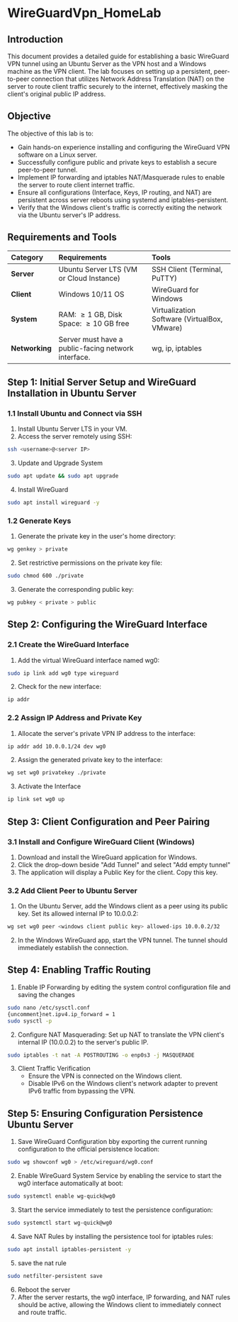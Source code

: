 # WireGuardVpn_HomeLab

## Introduction
This document provides a detailed guide for establishing a basic WireGuard VPN tunnel using an Ubuntu Server as the VPN host and a Windows machine as the VPN client. The lab focuses on setting up a persistent, peer-to-peer connection that utilizes Network Address Translation (NAT) on the server to route client traffic securely to the internet, effectively masking the client's original public IP address.

## Objective
The objective of this lab is to:
* Gain hands-on experience installing and configuring the WireGuard VPN software on a Linux server.
* Successfully configure public and private keys to establish a secure peer-to-peer tunnel.
* Implement IP forwarding and iptables NAT/Masquerade rules to enable the server to route client internet traffic.
* Ensure all configurations (Interface, Keys, IP routing, and NAT) are persistent across server reboots using systemd and iptables-persistent.
* Verify that the Windows client's traffic is correctly exiting the network via the Ubuntu server's IP address.

##  Requirements and Tools

| Category | Requirements | Tools |
| :--- | :--- | :--- |
| **Server** | Ubuntu Server LTS (VM or Cloud Instance) | SSH Client (Terminal, PuTTY) |
| **Client** | Windows 10/11 OS | WireGuard for Windows |
| **System** | RAM: $\ge 1$ GB, Disk Space: $\ge 10$ GB free | Virtualization Software (VirtualBox, VMware) |
| **Networking** | Server must have a public-facing network interface. | wg, ip, iptables |

## Step 1: Initial Server Setup and WireGuard Installation in Ubuntu Server

### 1.1 Install Ubuntu and Connect via SSH
1. Install Ubuntu Server LTS in your VM.
2. Access the server remotely using SSH:
```bash
ssh <username>@<server IP>
```
3. Update and Upgrade System
```bash
sudo apt update && sudo apt upgrade
```
4. Install WireGuard
```bash
sudo apt install wireguard -y
```

### 1.2 Generate Keys
1. Generate the private key in the user's home directory:
```bash
wg genkey > private
```
2. Set restrictive permissions on the private key file:
```bash
sudo chmod 600 ./private
```
3. Generate the corresponding public key:
```bash
wg pubkey < private > public
```

## Step 2: Configuring the WireGuard Interface

### 2.1 Create the WireGuard Interface
1. Add the virtual WireGuard interface named wg0:
``` bash
sudo ip link add wg0 type wireguard
```
2. Check for the new interface:
```bash
ip addr
```

### 2.2 Assign IP Address and Private Key
1. Allocate the server's private VPN IP address to the interface:
```bash
ip addr add 10.0.0.1/24 dev wg0
```
2. Assign the generated private key to the interface:
```bash
wg set wg0 privatekey ./private
```
3. Activate the Interface
``` bash
ip link set wg0 up
```

## Step 3: Client Configuration and Peer Pairing

### 3.1 Install and Configure WireGuard Client (Windows)
1. Download and install the WireGuard application for Windows.
2. Click the drop-down beside "Add Tunnel" and select "Add empty tunnel"
3. The application will display a Public Key for the client. Copy this key.

### 3.2 Add Client Peer to Ubuntu Server
1. On the Ubuntu Server, add the Windows client as a peer using its public key. Set its allowed internal IP to 10.0.0.2:
```bash
wg set wg0 peer <windows client public key> allowed-ips 10.0.0.2/32
```
2. In the Windows WireGuard app, start the VPN tunnel. The tunnel should immediately establish the connection.

##  Step 4: Enabling Traffic Routing
1. Enable IP Forwarding by editing the system control configuration file and saving the changes
``` bash
sudo nano /etc/sysctl.conf
{uncomment}net.ipv4.ip_forward = 1
sudo sysctl -p
```
2. Configure NAT Masquerading: Set up NAT to translate the VPN client's internal IP (10.0.0.2) to the server's public IP.
``` bash
sudo iptables -t nat -A POSTROUTING -o enp0s3 -j MASQUERADE
```
3. Client Traffic Verification
   * Ensure the VPN is connected on the Windows client.
   * Disable IPv6 on the Windows client's network adapter to prevent IPv6 traffic from bypassing the VPN.

## Step 5: Ensuring Configuration Persistence Ubuntu Server
1. Save WireGuard Configuration bby exporting the current running configuration to the official persistence location:
``` bash
sudo wg showconf wg0 > /etc/wireguard/wg0.conf
```
2. Enable WireGuard System Service by enabling the service to start the wg0 interface automatically at boot:
``` bash
sudo systemctl enable wg-quick@wg0
```
3. Start the service immediately to test the persistence configuration:
``` bash
sudo systemctl start wg-quick@wg0
```
4. Save NAT Rules by installing the persistence tool for iptables rules:
``` bash
sudo apt install iptables-persistent -y
```
5. save the nat rule
``` bash
sudo netfilter-persistent save
```
6. Reboot the server
7. After the server restarts, the wg0 interface, IP forwarding, and NAT rules should be active, allowing the Windows client to immediately connect and route traffic.

